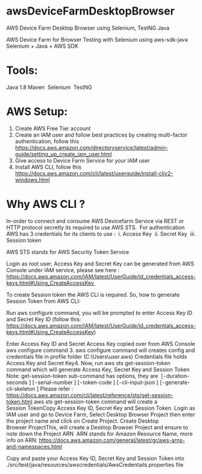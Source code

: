 # awsDeviceFarmDesktopBrowser
AWS Device Farm Desktop Browser using Selenium, TestNG Java

AWS Device Farm for Browser Testing with Selenium using aws-sdk-java
Selenium + Java + AWS SDK

# Tools:
Java 1.8
Maven 
Selenium 
TestNG

# AWS Setup:
1. Create AWS Free Tier account 
2. Create an IAM user and follow best practices by creating multi-factor authentication, follow this https://docs.aws.amazon.com/directoryservice/latest/admin-guide/setting_up_create_iam_user.html
3. Give access to Device Farm Service for your IAM user
4. Install AWS CLI, follow this https://docs.aws.amazon.com/cli/latest/userguide/install-cliv2-windows.html

# Why AWS CLI ?
In-order to connect and consume AWS Devicefarm Service via REST or HTTP protocol secretly its required to use AWS STS. 
For authentication AWS has 3 credentials for its clients to use : 
i. Access Key 
ii. Secret Key 
iii. Session token

AWS STS stands for AWS Security Token Service

Login as root user, Access Key and Secret Key can be generated from AWS Console under IAM service, please see here : https://docs.aws.amazon.com/IAM/latest/UserGuide/id_credentials_access-keys.html#Using_CreateAccessKey 

To create Session token the AWS CLI is required. So, how to generate Session Token from AWS CLI:

Run aws configure command, you will be prompted to enter Access Key ID and Secret Key ID (follow this: https://docs.aws.amazon.com/IAM/latest/UserGuide/id_credentials_access-keys.html#Using_CreateAccessKey)

Enter Access Key ID and Secret Access Key copied over from AWS Console
aws configure command 3. aws configure command will creates config and credentials file in profile folder (C:\Users\user\.aws\)
Credentials file holds Access Key and Secret Key4. Now, run aws sts get-session-token command which will generate Access Key, Secret Key and Session Token 
Note: get-session-token sub-command has options, they are 
[ - duration-seconds <value>]
[ - serial-number <value>]
[ - token-code <value>]
[ - cli-input-json <value>]
[ - generate-cli-skeleton <value>]
Please refer : https://docs.aws.amazon.com/cli/latest/reference/sts/get-session-token.html
aws sts get-session-token command will create a Session TokenCopy Access Key ID, Secret Key and Session Token.
Login as IAM user and go to Device Farm, Select Desktop Browser Project then enter the project name and click on Create Project.
Create Desktop Browser ProjectThis, will create a Desktop Browser Project and ensure to note down the Project ARN 
ARN stands for Amazon Resource Name, more info on ARN: https://docs.aws.amazon.com/general/latest/gr/aws-arns-and-namespaces.html

Copy and paste your Access Key ID, Secret Key and Session Token into ./src/test/java/resources/awscredentials/AwsCredentails.properties file
